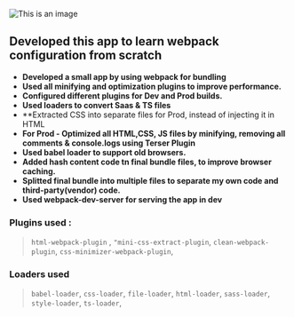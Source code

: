 

![This is an image](https://raw.githubusercontent.com/webpack/media/master/logo/logo-on-white-bg.png)


## Developed this app to learn webpack configuration from scratch
- **Developed a small app by using webpack for bundling**
- **Used all minifying and optimization plugins to improve performance.**
- **Configured different plugins for Dev and Prod builds.**
- **Used loaders to convert Saas & TS files**
- **Extracted CSS into separate files for Prod, instead of injecting it in HTML
- **For Prod - Optimized all HTML,CSS, JS files by minifying, removing all comments & console.logs using Terser Plugin**
- **Used babel loader to support old browsers.**
- **Added hash content code tn final bundle files, to improve browser caching.**
- **Splitted final bundle into multiple files to separate my own code and third-party(vendor) code.**
- **Used webpack-dev-server for serving the app in dev**

### Plugins used :
> `html-webpack-plugin` , `"mini-css-extract-plugin`, `clean-webpack-plugin`, `css-minimizer-webpack-plugin`,

### Loaders used
> `babel-loader`, `css-loader`, `file-loader`, `html-loader`, `sass-loader`, `style-loader`, `ts-loader`,
